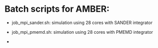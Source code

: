 # Batch scripts for AMBER:

- job_mpi_sander.sh: simulation using 28 cores with SANDER integrator 

- job_mpi_pmemd.sh: simulation using 28 cores with PMEMD integrator 

-
